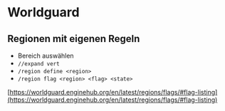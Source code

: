 # Worldguard

## Regionen mit eigenen Regeln

* Bereich auswählen
* `//expand vert`
* `/region define <region>`
* `/region flag <region> <flag> <state>`

[https://worldguard.enginehub.org/en/latest/regions/flags/#flag-listing](https://worldguard.enginehub.org/en/latest/regions/flags/#flag-listing)

